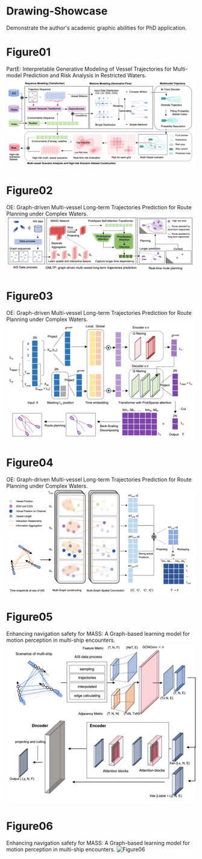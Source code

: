 # Drawing-Showcase
Demonstrate the author's academic graphic abilities for PhD application.

# Figure01
PartE: Interpretable Generative Modeling of Vessel Trajectories for Multi-model Prediction and Risk Analysis in Restricted Waters.
![Figure01](https://github.com/KaysenWB/Drawing-Showcase/blob/main/Figure01.jpg?raw=true)
# Figure02
OE: Graph-driven Multi-vessel Long-term Trajectories Prediction for Route Planning under Complex Waters.
![Figure02](https://github.com/KaysenWB/Drawing-Showcase/blob/main/Figure02.jpg?raw=true)
# Figure03
OE: Graph-driven Multi-vessel Long-term Trajectories Prediction for Route Planning under Complex Waters.
![Figure03](https://github.com/KaysenWB/Drawing-Showcase/blob/main/Figure03.jpg?raw=true)
# Figure04
OE: Graph-driven Multi-vessel Long-term Trajectories Prediction for Route Planning under Complex Waters.
![Figure04](https://github.com/KaysenWB/Drawing-Showcase/blob/main/Figure04.jpg?raw=true)
# Figure05
Enhancing navigation safety for MASS: A Graph-based learning model for motion perception in multi-ship encounters.
![Figure05](https://github.com/KaysenWB/Drawing-Showcase/blob/main/Figure05.jpg?raw=true)
# Figure06
Enhancing navigation safety for MASS: A Graph-based learning model for motion perception in multi-ship encounters.
![Figure06](https://github.com/KaysenWB/Drawing-Showcase/blob/main/Figure06.jpg?raw=true)
